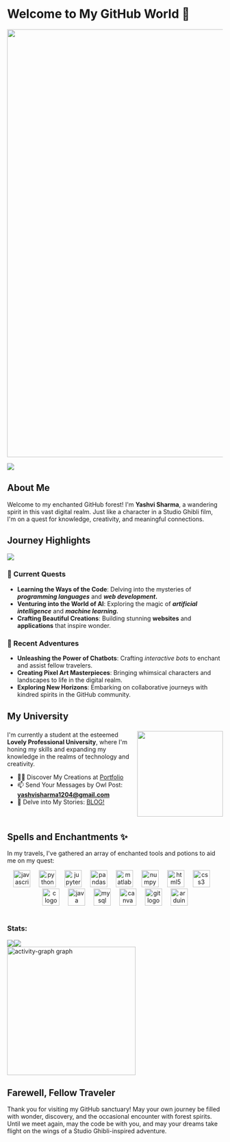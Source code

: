# Welcome to My GitHub World 🌟
<img width = 1000px src="https://media.giphy.com/media/v1.Y2lkPTc5MGI3NjExaWhkcDhwajkzYmp3dzJjZ3IzdzdpNnZ0Y2loeDZhYTk4bXZwc2dkYiZlcD12MV9pbnRlcm5hbF9naWZfYnlfaWQmY3Q9Zw/eHQ5BsgBIBIGI/giphy.gif">

![](https://komarev.com/ghpvc/?username=yashvisharma1204&color=yellow)<br>
## About Me

Welcome to my enchanted GitHub forest! I'm **Yashvi Sharma**, a wandering spirit in this vast digital realm. Just like a character in a Studio Ghibli film, I'm on a quest for knowledge, creativity, and meaningful connections.

## Journey Highlights
![](https://github-profile-trophy.vercel.app/?username=yashvisharma1204&no-bg=true&theme=onedark)


### 🌱 Current Quests

- **Learning the Ways of the Code**: Delving into the mysteries of **_programming languages_** and **_web development_.**
- **Venturing into the World of AI**: Exploring the magic of **_artificial intelligence_** and **_machine learning._**
- **Crafting Beautiful Creations**: Building stunning **websites** and **applications** that inspire wonder.

### 🔭 Recent Adventures

- **Unleashing the Power of Chatbots**: Crafting _interactive bots_ to enchant and assist fellow travelers.
- **Creating Pixel Art Masterpieces**: Bringing whimsical characters and landscapes to life in the digital realm.
- **Exploring New Horizons**: Embarking on collaborative journeys with kindred spirits in the GitHub community.

## My University
###

<img align="right" height="200" src="https://i.pinimg.com/564x/96/51/f4/9651f4ec7a53f7b74a0b289bf0cc8b33.jpg"  />

###

I'm currently a student at the esteemed **Lovely Professional University**, where I'm honing my skills and expanding my knowledge in the realms of technology and creativity.
- 👨‍💻 Discover My Creations at [Portfolio](https://yashvisharma1204.github.io/Portfolio/)
- 📫 Send Your Messages by Owl Post: **yashvisharma1204@gmail.com**
- 📄 Delve into My Stories: [BLOG!](https://blog95319.wordpress.com/)
<br>


## Spells and Enchantments ✨
In my travels, I've gathered an array of enchanted tools and potions to aid me on my quest:

<div align="center">
  <img src="https://cdn.jsdelivr.net/gh/devicons/devicon/icons/javascript/javascript-original.svg" height="40" alt="javascript logo"  />
  <img width="12" />
  <img src="https://cdn.jsdelivr.net/gh/devicons/devicon/icons/python/python-original-wordmark.svg" height="40" alt="python logo"  />
  <img width="12" />
  <img src="https://cdn.jsdelivr.net/gh/devicons/devicon/icons/jupyter/jupyter-original-wordmark.svg" height="40" alt="jupyter logo"  />
  <img width="12" />
  <img src="https://cdn.jsdelivr.net/gh/devicons/devicon/icons/pandas/pandas-original-wordmark.svg" height="40" alt="pandas logo"  />
  <img width="12" />
  <img src="https://cdn.jsdelivr.net/gh/devicons/devicon/icons/matlab/matlab-original.svg" height="40" alt="matlab logo"  />
  <img width="12" />
  <img src="https://cdn.jsdelivr.net/gh/devicons/devicon/icons/numpy/numpy-original-wordmark.svg" height="40" alt="numpy logo"  />
  <img width="12" />
  <img src="https://cdn.jsdelivr.net/gh/devicons/devicon/icons/html5/html5-original.svg" height="40" alt="html5 logo"  />
  <img width="12" />
  <img src="https://cdn.jsdelivr.net/gh/devicons/devicon/icons/css3/css3-original.svg" height="40" alt="css3 logo"  />
  <img width="12" />
  <img src="https://cdn.jsdelivr.net/gh/devicons/devicon/icons/c/c-original.svg" height="40" alt="c logo"  />
  <img width="12" />
  <img src="https://cdn.jsdelivr.net/gh/devicons/devicon/icons/java/java-original-wordmark.svg" height="40" alt="java logo"  />
  <img width="12" />
  <img src="https://cdn.jsdelivr.net/gh/devicons/devicon/icons/mysql/mysql-original-wordmark.svg" height="40" alt="mysql logo"  />
  <img width="12" />
  <img src="https://cdn.jsdelivr.net/gh/devicons/devicon/icons/canva/canva-original.svg" height="40" alt="canva logo"  />
  <img width="12" />
  <img src="https://cdn.jsdelivr.net/gh/devicons/devicon/icons/git/git-original-wordmark.svg" height="40" alt="git logo"  />
  <img width="12" />
  <img src="https://cdn.jsdelivr.net/gh/devicons/devicon/icons/arduino/arduino-original-wordmark.svg" height="40" alt="arduino logo"  />
</div>

<br>
<h3 align="left">Stats:</h3>

![](https://github-readme-stats.vercel.app/api?username=Yashvisharma1204&theme=vision-friendly-dark&hide_border=true&include_all_commits=true&count_private=true)![](https://github-readme-streak-stats.herokuapp.com/?user=Yashvisharma1204&theme=vision-friendly-dark&hide_border=true)<br/>
<img src="https://github-readme-activity-graph.vercel.app/graph?username=yashvisharma1204&radius=16&theme=github-dark&area=true&order=5&hide_title=false&hide_border=false" height="300" alt="activity-graph graph"  />

## Farewell, Fellow Traveler
Thank you for visiting my GitHub sanctuary! May your own journey be filled with wonder, discovery, and the occasional encounter with forest spirits. Until we meet again, may the code be with you, and may your dreams take flight on the wings of a Studio Ghibli-inspired adventure.





